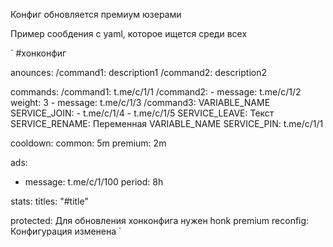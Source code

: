 Конфиг обновляется премиум юзерами

Пример сообдения с yaml, которое ищется среди всех

`
#хонконфиг

anounces:
  /command1: description1
  /command2: description2

commands:
  /command1: t.me/c/1/1
  /command2:
    - message: t.me/c/1/2
      weight: 3
    - message: t.me/c/1/3
  /command3: VARIABLE_NAME
  SERVICE_JOIN:
    - t.me/c/1/4
    - t.me/c/1/5
  SERVICE_LEAVE: Текст
  SERVICE_RENAME: Переменная VARIABLE_NAME
  SERVICE_PIN: t.me/c/1/1

cooldown:
  common: 5m
  premium: 2m

ads:
  - message: t.me/c/1/100
    period: 8h

stats:
  titles: "#title"

protected: Для обновления хонконфига нужен honk premium
reconfig: Конфигурация изменена
`
